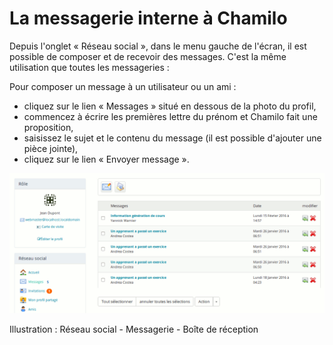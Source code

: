# La messagerie interne à Chamilo

Depuis l'onglet « Réseau social », dans le menu gauche de l'écran, il est possible de composer et de recevoir des messages. C'est la même utilisation que toutes les messageries :

Pour composer un message à un utilisateur ou un ami :

* cliquez sur le lien « Messages » situé en dessous de la photo du profil,
* commencez à écrire les premières lettre du prénom et Chamilo fait une proposition,
* saisissez le sujet et le contenu du message \(il est possible d'ajouter une pièce jointe\),
* cliquez sur le lien « Envoyer message ».

![](../../.gitbook/assets/image281%20%281%29.png)

Illustration : Réseau social - Messagerie - Boîte de réception

